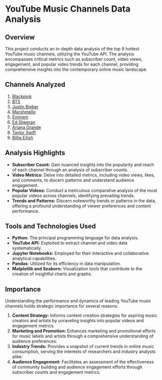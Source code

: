 # YouTube Music Channels Data Analysis

## Overview

This project conducts an in-depth data analysis of the top 9 hottest YouTube music channels, utilizing the YouTube API. The analysis encompasses critical metrics such as subscriber count, video views, engagement, and popular video trends for each channel, providing comprehensive insights into the contemporary online music landscape.

## Channels Analyzed

1. [Blackpink](https://www.youtube.com/c/Blackpink)
2. [BTS](https://www.youtube.com/c/BTS)
3. [Justin Bieber](https://www.youtube.com/c/JustinBieber)
4. [Marshmello](https://www.youtube.com/c/Marshmello)
5. [Eminem](https://www.youtube.com/c/Eminem)
6. [Ed Sheeran](https://www.youtube.com/c/EdSheeran)
7. [Ariana Grande](https://www.youtube.com/c/ArianaGrande)
8. [Taylor Swift](https://www.youtube.com/c/TaylorSwift)
9. [Billie Eilish](https://www.youtube.com/c/BillieEilish)

## Analysis Highlights

- **Subscriber Count:** Gain nuanced insights into the popularity and reach of each channel through an analysis of subscriber counts.
- **Video Metrics:** Delve into detailed metrics, including video views, likes, and comments, to discern patterns and understand audience engagement.
- **Popular Videos:** Conduct a meticulous comparative analysis of the most popular videos across channels, identifying prevailing trends.
- **Trends and Patterns:** Discern noteworthy trends or patterns in the data, offering a profound understanding of viewer preferences and content performance.

## Tools and Technologies Used

- **Python:** The principal programming language for data analysis.
- **YouTube API:** Exploited to extract channel and video data systematically.
- **Jupyter Notebooks:** Employed for their interactive and collaborative analytical capabilities.
- **Pandas:** Utilized for its efficiency in data manipulation.
- **Matplotlib and Seaborn:** Visualization tools that contribute to the creation of insightful charts and graphs.

## Importance

Understanding the performance and dynamics of leading YouTube music channels holds strategic importance for several reasons:

1. **Content Strategy:** Informs content creation strategies for aspiring music creators and artists by unraveling insights into popular videos and engagement metrics.
2. **Marketing and Promotion:** Enhances marketing and promotional efforts for music labels and artists through a comprehensive understanding of audience preferences.
3. **Industry Trends:** Provides a snapshot of current trends in online music consumption, serving the interests of researchers and industry analysts alike.
4. **Audience Engagement:** Facilitates an assessment of the effectiveness of community building and audience engagement efforts through subscriber counts and engagement metrics.
